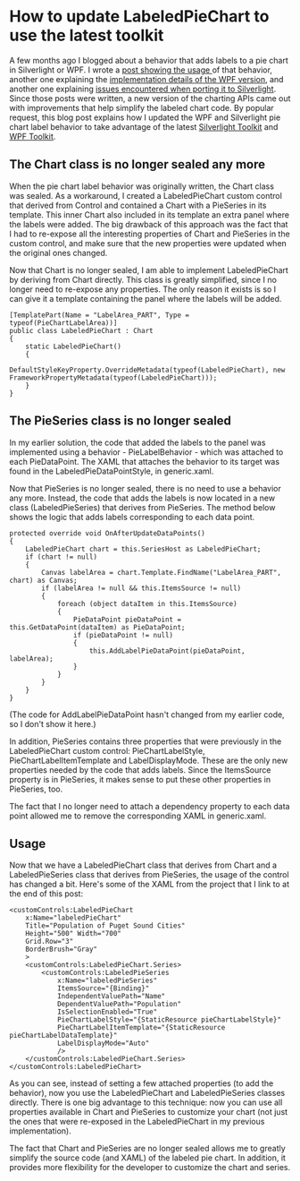 # How to update LabeledPieChart to use the latest toolkit

A few months ago I blogged about a behavior that adds labels to a pie chart in Silverlight or WPF. I wrote a <a href="http://www.zagstudio.com/blog/502">post showing the usage </a> of that behavior, another one explaining the <a href="http://www.zagstudio.com/blog/503">implementation details of the WPF version</a>, and another one explaining <a href="http://www.zagstudio.com/blog/504">issues encountered when porting it to Silverlight</a>. Since those posts were written, a new version of the charting APIs came out with improvements that help simplify the labeled chart code. By popular request, this blog post explains how I updated the WPF and Silverlight pie chart label behavior to take advantage of the latest <a href="http://silverlight.codeplex.com/releases/view/36060">Silverlight Toolkit</a> and <a href="http://wpf.codeplex.com/releases/view/40535">WPF Toolkit</a>.

## The Chart class is no longer sealed any more

When the pie chart label behavior was originally written, the Chart class was sealed. As a workaround, I created a LabeledPieChart custom control that derived from Control and contained a Chart with a PieSeries in its template. This inner Chart also included in its template an extra panel where the labels were added. The big drawback of this approach was the fact that I had to re-expose all the interesting properties of Chart and PieSeries in the custom control, and make sure that the new properties were updated when the original ones changed. 

Now that Chart is no longer sealed, I am able to implement LabeledPieChart by deriving from Chart directly. This class is greatly simplified, since I no longer need to re-expose any properties. The only reason it exists is so I can give it a template containing the panel where the labels will be added.

	[TemplatePart(Name = "LabelArea_PART", Type = typeof(PieChartLabelArea))]
	public class LabeledPieChart : Chart
	{
		static LabeledPieChart()
		{
			DefaultStyleKeyProperty.OverrideMetadata(typeof(LabeledPieChart), new FrameworkPropertyMetadata(typeof(LabeledPieChart)));
		}
	}

## The PieSeries class is no longer sealed

In my earlier solution, the code that added the labels to the panel was implemented using a behavior - PieLabelBehavior - which was attached to each PieDataPoint. The XAML that attaches the behavior to its target was found in the LabeledPieDataPointStyle, in generic.xaml.

Now that PieSeries is no longer sealed, there is no need to use a behavior any more. Instead, the code that adds the labels is now located in a new class (LabeledPieSeries) that derives from PieSeries. The method below shows the logic that adds labels corresponding to each data point.

	protected override void OnAfterUpdateDataPoints()
	{
		LabeledPieChart chart = this.SeriesHost as LabeledPieChart;
		if (chart != null)
		{
			Canvas labelArea = chart.Template.FindName("LabelArea_PART", chart) as Canvas;
			if (labelArea != null && this.ItemsSource != null)
			{
				foreach (object dataItem in this.ItemsSource)
				{
					PieDataPoint pieDataPoint = this.GetDataPoint(dataItem) as PieDataPoint;
					if (pieDataPoint != null)
					{
						this.AddLabelPieDataPoint(pieDataPoint, labelArea);
					}
				}
			}
		}
	}

(The code for AddLabelPieDataPoint hasn't changed from my earlier code, so I don't show it here.)

In addition, PieSeries contains three properties that were previously in the LabeledPieChart custom control: PieChartLabelStyle, PieChartLabelItemTemplate and LabelDisplayMode. These are the only new properties needed by the code that adds labels. Since the ItemsSource property is in PieSeries, it makes sense to put these other properties in PieSeries, too.

The fact that I no longer need to attach a dependency property to each data point allowed me to remove the corresponding XAML in generic.xaml.

## Usage

Now that we have a LabeledPieChart class that derives from Chart and a LabeledPieSeries class that derives from PieSeries, the usage of the control has changed a bit. Here's some of the XAML from the project that I link to at the end of this post:

	<customControls:LabeledPieChart 
		x:Name="labeledPieChart"
		Title="Population of Puget Sound Cities"
		Height="500" Width="700"
		Grid.Row="3"
		BorderBrush="Gray"
		>			
		<customControls:LabeledPieChart.Series>
			<customControls:LabeledPieSeries 
				x:Name="labeledPieSeries"
				ItemsSource="{Binding}" 
				IndependentValuePath="Name" 
				DependentValuePath="Population" 
				IsSelectionEnabled="True" 
				PieChartLabelStyle="{StaticResource pieChartLabelStyle}"
				PieChartLabelItemTemplate="{StaticResource pieChartLabelDataTemplate}"
				LabelDisplayMode="Auto"
				/>
		</customControls:LabeledPieChart.Series>
	</customControls:LabeledPieChart>

As you can see, instead of setting a few attached properties (to add the behavior), now you use the LabeledPieChart and LabeledPieSeries classes directly. There is one big advantage to this technique: now you can use all properties available in Chart and PieSeries to customize your chart (not just the ones that were re-exposed in the LabeledPieChart in my previous implementation).

The fact that Chart and PieSeries are no longer sealed allows me to greatly simplify the source code (and XAML) of the labeled pie chart. In addition, it provides more flexibility for the developer to customize the chart and series.

